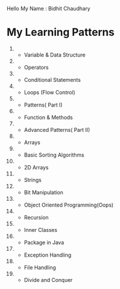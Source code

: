 Hello My Name : Bidhit Chaudhary

# My Learning Patterns

1.  -   Variable & Data Structure
2.  -   Operators
3.  -   Conditional Statements
4.  -   Loops (Flow Control)
5.  -   Patterns( Part I)
6.  -   Function & Methods
7.  -   Advanced Patterns( Part II)
8.  -   Arrays
9.  -   Basic Sorting Algorithms
10. -   2D Arrays
11. -   Strings
12. -   Bit Manipulation
13. -   Object Oriented Programming(Oops)
14. -   Recursion
15. -   Inner Classes
16. -   Package in Java
17. -   Exception Handling
18. -   File Handling
19. -   Divide and Conquer
